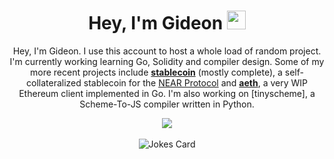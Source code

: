 <div align="center">
  <h1> Hey, I'm Gideon <img src="https://emojis.slackmojis.com/emojis/images/1536351075/4594/blob-wave.gif?1536351075" width="30"/></h1>

Hey, I'm Gideon. I use this account to host a whole load of random project. I'm currently working learning Go, Solidity and compiler design. Some of my more recent projects include **[stablecoin](https://github.com/gideongrinberg/stablecoin)** (mostly complete), a self-collateralized stablecoin for the [NEAR Protocol](https://near.org) and **[aeth](https://github.com/gideongrinberg/aeth)**, a very WIP Ethereum client implemented in Go. I'm also working on [tinyscheme], a Scheme-To-JS compiler written in Python.

  <img src="https://github-readme-stats.vercel.app/api?username=gideongrinberg&show_icons=true&count_private=true&theme=dracula"/>
  <br>
<!--  <img src="https://github-readme-stats.vercel.app/api/wakatime?username=gideongrinberg&theme=dracula&layout=compact"/> -->
  <br>
  <img src="https://readme-jokes.vercel.app/api" alt="Jokes Card"/>
</div>
